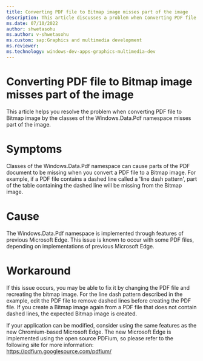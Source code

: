 ```yaml
---
title: Converting PDF file to Bitmap image misses part of the image
description: This article discusses a problem when Converting PDF file to Bitmap image by the classes of the Windows.Data.Pdf namespace misses part of the image.
ms.date: 07/10/2022
author: shwetasohu
ms.author: v-shwetasohu
ms.custom: sap:Graphics and multimedia development
ms.reviewer: 
ms.technology: windows-dev-apps-graphics-multimedia-dev
---
```


# Converting PDF file to Bitmap image misses part of the image

This article helps you resolve the problem when converting PDF file to Bitmap image by the classes of the Windows.Data.Pdf namespace misses part of the image.

# Symptoms

Classes of the Windows.Data.Pdf namespace can cause parts of the PDF document to be missing when you convert a PDF file to a Bitmap image.
For example, if a PDF file contains a dashed line called a 'line dash pattern', part of the table containing the dashed line will be missing from the Bitmap image.

# Cause

The Windows.Data.Pdf namespace is implemented through features of previous Microsoft Edge.
This issue is known to occur with some PDF files, depending on implementations of previous Microsoft Edge.

# Workaround

If this issue occurs, you may be able to fix it by changing the PDF file and recreating the bitmap image.
For the line dash pattern described in the example, edit the PDF file to remove dashed lines before creating the PDF file.
If you create a Bitmap image again from a PDF file that does not contain dashed lines, the expected Bitmap image is created.

If your application can be modified, consider using the same features as the new Chromium-based Microsoft Edge.
The new Microsoft Edge is implemented using the open source PDFium, so please refer to the following site for more information:
https://pdfium.googlesource.com/pdfium/
